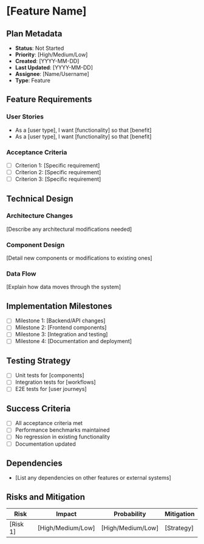 # [Feature Name]

## Plan Metadata
- **Status**: Not Started
- **Priority**: [High/Medium/Low]
- **Created**: [YYYY-MM-DD]
- **Last Updated**: [YYYY-MM-DD]
- **Assignee**: [Name/Username]
- **Type**: Feature

## Feature Requirements
### User Stories
- As a [user type], I want [functionality] so that [benefit]
- As a [user type], I want [functionality] so that [benefit]

### Acceptance Criteria
- [ ] Criterion 1: [Specific requirement]
- [ ] Criterion 2: [Specific requirement]
- [ ] Criterion 3: [Specific requirement]

## Technical Design
### Architecture Changes
[Describe any architectural modifications needed]

### Component Design
[Detail new components or modifications to existing ones]

### Data Flow
[Explain how data moves through the system]

## Implementation Milestones
- [ ] Milestone 1: [Backend/API changes]
- [ ] Milestone 2: [Frontend components]
- [ ] Milestone 3: [Integration and testing]
- [ ] Milestone 4: [Documentation and deployment]

## Testing Strategy
- [ ] Unit tests for [components]
- [ ] Integration tests for [workflows]
- [ ] E2E tests for [user journeys]

## Success Criteria
- [ ] All acceptance criteria met
- [ ] Performance benchmarks maintained
- [ ] No regression in existing functionality
- [ ] Documentation updated

## Dependencies
- [List any dependencies on other features or external systems]

## Risks and Mitigation
| Risk | Impact | Probability | Mitigation |
|------|--------|-------------|------------|
| [Risk 1] | [High/Medium/Low] | [High/Medium/Low] | [Strategy] |